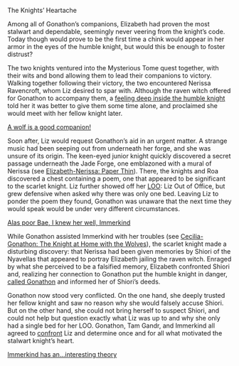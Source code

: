 <!-- title: The Knights’ Heartache -->

The Knights’ Heartache

Among all of Gonathon’s companions, Elizabeth had proven the most stalwart and dependable, seemingly never veering from the knight’s code. Today though would prove to be the first time a chink would appear in her armor in the eyes of the humble knight, but would this be enough to foster distrust?

The two knights ventured into the Mysterious Tome quest together, with their wits and bond allowing them to lead their companions to victory. Walking together following their victory, the two encountered Nerissa Ravencroft, whom Liz desired to spar with. Although the raven witch offered for Gonathon to accompany them, a [feeling deep inside the humble knight](https://www.youtube.com/watch?v=p5xrAxTh8ho&t=4864s) told her it was better to give them some time alone, and proclaimed she would meet with her fellow knight later.

[A wolf is a good companion!](#embed:http://youtube.com/watch?v=p5xrAxTh8ho&t=3914s)

Soon after, Liz would request Gonathon’s aid in an urgent matter. A strange music had been seeping out from underneath her forge, and she was unsure of its origin. The keen-eyed junior knight quickly discovered a secret passage underneath the Jade Forge, one emblazoned with a mural of Nerissa (see [Elizabeth-Nerissa: Paper Thin](#edge:liz-nerissa)). There, the knights and Roa discovered a chest containing a poem, one that appeared to be significant to the scarlet knight. Liz further showed off her [LOO](https://www.youtube.com/watch?v=p5xrAxTh8ho&t=7601s): Liz Out of Office, but grew defensive when asked why there was only one bed. Leaving Liz to ponder the poem they found, Gonathon was unaware that the next time they would speak would be under very different circumstances. 

[Alas poor Bae, I knew her well, Immerkind](#embed:https://www.youtube.com/watch?v=p5xrAxTh8ho&t=6829s)

While Gonathon assisted Immerkind with her troubles (see [Cecilia-Gonathon: The Knight at Home with the Wolves](#edge:cecilia-gigi)), the scarlet knight made a disturbing discovery: that Nerissa had been given memories by Shiori of the Nyavellas that appeared to portray Elizabeth jailing the raven witch. Enraged by what she perceived to be a falsified memory, Elizabeth confronted Shiori and, realizing her connection to Gonathon put the humble knight in danger, [called Gonathon](https://www.youtube.com/watch?v=p5xrAxTh8ho&t=9409s) and informed her of Shiori’s deeds. 

Gonathon now stood very conflicted. On the one hand, she deeply trusted her fellow knight and saw no reason why she would falsely accuse Shiori. But on the other hand, she could not bring herself to suspect Shiori, and could not help but question exactly what Liz was up to and why she only had a single bed for her LOO. Gonathon, Tam Gandr, and Immerkind all agreed to [confront](https://www.youtube.com/watch?v=p5xrAxTh8ho&t=12902s) Liz and determine once and for all what motivated the stalwart knight’s heart. 

[Immerkind has an...interesting theory](#embed:https://www.youtube.com/watch?v=p5xrAxTh8ho&t=12645s)